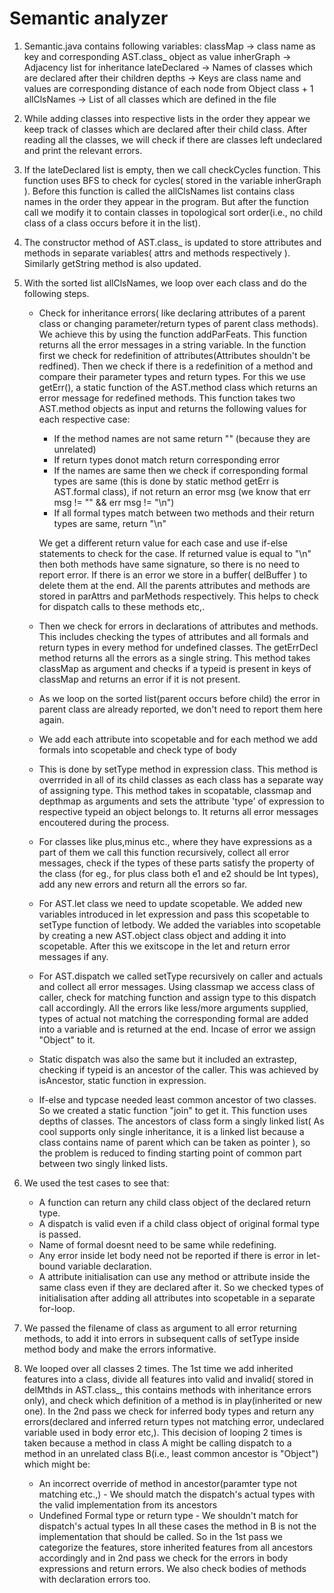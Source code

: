 # Semantic analyzer

1. Semantic.java contains following variables:
    classMap -> class name as key and corresponding AST.class_ object as value
    inherGraph -> Adjacency list for inheritance
    lateDeclared -> Names of classes which are declared after their children
    depths -> Keys are class name and values are corresponding distance of each node from Object class + 1
    allClsNames -> List of all classes which are defined in the file

2. While adding classes into respective lists in the order they appear we keep track of classes which are declared after their child class. After reading all the classes, we will check if there are classes left undeclared and print the relevant errors.

3. If the lateDeclared list is empty, then we call checkCycles function. This function uses BFS to check for cycles( stored in the variable inherGraph ). Before this function is called the allClsNames list contains class names in the order they appear in the program. But after the function call we modify it to contain classes in topological sort order(i.e., no child class of a class occurs before it in the list).

4. The constructor method of AST.class_ is updated to store attributes and methods in separate variables( attrs and methods respectively ). Similarly getString method is also updated.

5. With the sorted list allClsNames, we loop over each class and do the following steps.

    * Check for inheritance errors( like declaring attributes of a parent class or changing parameter/return types of parent class methods). We achieve this by using the function addParFeats. This function returns all the error messages in a string variable. In the function first we check for redefinition of attributes(Attributes shouldn't be redfined). Then we check if there is a redefinition of a method and compare their parameter types and return types. For this we use getErr(), a static function of the AST.method class which returns an error message for redefined methods. This function takes two AST.method objects as input and returns the following values for each respective case:
        * If the method names are not same return "" (because they are unrelated)
        * If return types donot match return corresponding error
        * If the names are same then we check if corresponding formal types are same (this is done by static method getErr is AST.formal class), if not return an error msg (we know that err msg != "" && err msg != "\n")
        * If all formal types match between two methods and their return types are same, return "\n"

        We get a different return value for each case and use if-else statements to check for the case. If returned value is equal to "\n" then both methods have same signature, so there is no need to report error. If there is an error we store in a buffer( delBuffer ) to delete them at the end. All the parents attributes and methods are stored in parAttrs and parMethods respectively. This helps to check for dispatch calls to these methods etc,.

    * Then we check for errors in declarations of attributes and methods. This includes checking the types of attributes and all formals and return types in every method for undefined classes. The getErrDecl method returns all the errors as a single string. This method takes classMap as argument and checks if a typeid is present in keys of classMap and returns an error if it is not present. 

    * As we loop on the sorted list(parent occurs before child) the error in parent class are already reported, we don't need to report them here again.

    * We add each attribute into scopetable and for each method we add formals into scopetable and check type of body

    * This is done by setType method in expression class. This method is overrrided in all of its child classes as each class has a separate way of assigning type. This method takes in scopatable, classmap and depthmap as arguments and sets the attribute 'type' of expression to respective typeid an object belongs to. It returns all error messages encoutered during the process. 

    * For classes like plus,minus etc., where they have expressions as a part of them we call this function recursively, collect all error messages, check if the types of these parts satisfy the property of the class (for eg., for plus class both e1 and e2 should be Int types), add any new errors and return all the errors so far.

    * For AST.let class we need to update scopetable. We added new variables introduced in let expression and pass this scopetable to setType function of letbody. We added the variables into scopetable by creating a new AST.object class object and adding it into scopetable. After this we exitscope in the let and return error messages if any.

    * For AST.dispatch we called setType recursively on caller and actuals and collect all error messages. Using classmap we access class of caller, check for matching function and assign type to this dispatch call accordingly. All the errors like less/more arguments supplied, types of actual not matching the corresponding formal are added into a variable and is returned at the end. Incase of error we assign "Object" to it.

    * Static dispatch was also the same but it included an extrastep, checking if typeid is an ancestor of the caller. This was achieved by isAncestor, static function in expression.

    * If-else and typcase needed least common ancestor of two classes. So we created a static function "join" to get it. This function uses depths of classes. The ancestors of class form a singly linked list( As cool supports only single inheritance, it is a linked list because a class contains name of parent which can be taken as pointer ), so the problem is reduced to finding starting point of common part between two singly linked lists.


6. We used the test cases to see that:
    * A function can return any child class object of the declared return type.
    * A dispatch is valid even if a child class object  of original formal type is passed.
    * Name of formal doesnt need to be same while redefining.
    * Any error inside let body need not be reported if there is error in let-bound variable declaration.
    * A attribute initialisation can use any method or attribute inside the same class even if they are declared after it. So we checked types of initialisation after adding all attributes into scopetable in a separate for-loop.

7. We passed the filename of class as argument to all error returning methods, to add it into errors in subsequent calls of setType inside method body and make the errors informative.

8. We looped over all classes 2 times. The 1st time we add inherited features into a class, divide all features into valid and invalid( stored in delMthds in AST.class_, this contains methods with inheritance errors only), and check which definition of a method is in play(inherited or new one). In the 2nd pass we check for inferred body types and return any errors(declared and inferred return types not matching error, undeclared variable used in body error etc,). This decision of looping 2 times is taken because a method in class A might be calling dispatch to a method in an unrelated class B(i.e., least common ancestor is "Object") which might be:
    * An incorrect override of method in ancestor(paramter type not matching etc.,) - We should match the dispatch's actual types with the valid implementation from its ancestors 
    * Undefined Formal type or return type - We shouldn't match for dispatch's actual types 
    In all these cases the method in B is not the implementation that should be called. So in the 1st pass we categorize the features, store inherited features from all ancestors accordingly and in 2nd pass we check for the errors in body expressions and return errors. We also check bodies of methods with declaration errors too. 